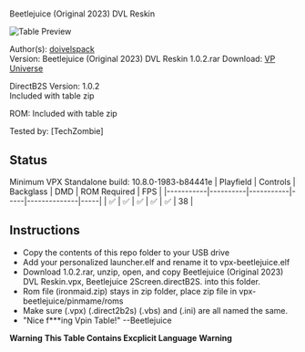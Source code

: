 # 
Beetlejuice (Original 2023) DVL Reskin

![Table Preview](https://vpuniverse.com/screenshots/monthly_2023_11/BeetlejuiceDT.png.a0b5e5a6fa02405ba7fbfdf08a1acc58.png)

Author(s): [doivelspack](https://vpuniverse.com/profile/9648-doivelspack/)  
Version: Beetlejuice (Original 2023) DVL Reskin 1.0.2.rar
Download: [VP Universe](https://vpuniverse.com/files/file/16562-beetlejuice-original-2023-dvl-reskin/)

DirectB2S
Version: 1.0.2  
Included with table zip

ROM:
Included with table zip 

Tested by:
[TechZombie]

## Status 

Minimum VPX Standalone build: 10.8.0-1983-b84441e
| Playfield | Controls | Backglass | DMD | ROM Required | FPS | 
|-----------|----------|-----------|-----|--------------|-----|
| :white_check_mark: | :white_check_mark: | :white_check_mark: | :white_check_mark: | :white_check_mark: | 38 |

## Instructions

- Copy the contents of this repo folder to your USB drive
- Add your personalized launcher.elf and rename it to vpx-beetlejuice.elf
- Download 1.0.2.rar, unzip, open, and copy Beetlejuice (Original 2023) DVL Reskin.vpx, Beetlejuice 2Screen.directB2S. into this folder.
- Rom file (ironmaid.zip) stays in zip folder, place zip file in vpx-beetlejuice/pinmame/roms
- Make sure (.vpx) (.direct2b2s) (.vbs) and (.ini) are all named the same. 
- "Nice f***ing Vpin Table!" --Beetlejuice

**Warning**   **This Table Contains Excplicit Language**   **Warning**